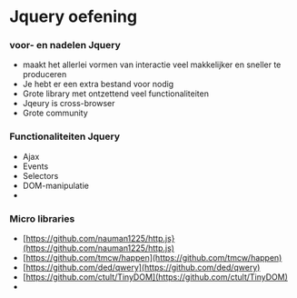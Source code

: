 # Jquery oefening

### voor- en nadelen Jquery
* maakt het allerlei vormen van interactie veel makkelijker en sneller te produceren
* Je hebt er een extra bestand voor nodig
* Grote library met ontzettend veel functionaliteiten
* Jqeury is cross-browser
* Grote community


### Functionaliteiten Jquery
* Ajax
* Events
* Selectors
* DOM-manipulatie
* 


### Micro libraries
* [https://github.com/nauman1225/http.js}(https://github.com/nauman1225/http.js)
* [https://github.com/tmcw/happen](https://github.com/tmcw/happen)
* [https://github.com/ded/qwery](https://github.com/ded/qwery)
* [https://github.com/ctult/TinyDOM](https://github.com/ctult/TinyDOM)
* 
